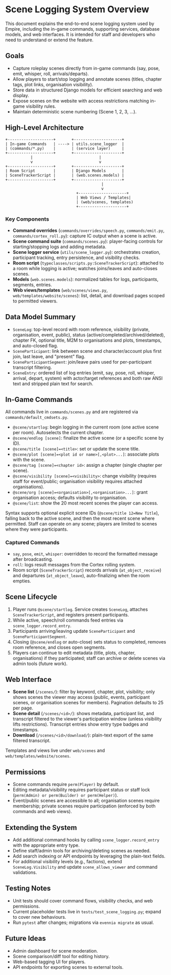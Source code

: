 # Scene Logging System Overview

This document explains the end-to-end scene logging system used by Empire,
including the in-game commands, supporting services, database models, and web
interfaces. It is intended for staff and developers who need to understand or
extend the feature.

## Goals

- Capture roleplay scenes directly from in-game commands (say, pose, emit,
  whisper, roll, arrivals/departs).
- Allow players to start/stop logging and annotate scenes (titles, chapter tags,
  plot links, organisation visibility).
- Store data in structured Django models for efficient searching and web display.
- Expose scenes on the website with access restrictions matching in-game
  visibility rules.
- Maintain deterministic scene numbering (Scene 1, 2, 3, ...).

## High-Level Architecture

```
+--------------------+       +---------------------+
| In-game Commands   | ----> | utils.scene_logger  |
| (commands/*.py)    |       | (service layer)     |
+--------------------+       +---------------------+
           |                             |
           v                             v
+--------------------+       +---------------------+
| Room Script        |       | Django Models       |
| SceneTrackerScript |       | (web.scenes.models) |
+--------------------+       +---------------------+
                                          |
                                          v
                               +---------------------+
                               | Web Views / Templates|
                               | (web/scenes, templates)
                               +---------------------+
```

### Key Components

- **Command overrides** (`commands/overrides/speech.py`, `commands/emit.py`,
  `commands/cortex_roll.py`): capture IC output when a scene is active.
- **Scene command suite** (`commands/scenes.py`): player-facing controls for
  starting/stopping logs and adding metadata.
- **Scene logger service** (`utils/scene_logger.py`): orchestrates creation,
  participant tracking, entry persistence, and visibility checks.
- **Room script** (`typeclasses/scripts.py:SceneTrackerScript`): attached to a
  room while logging is active; watches joins/leaves and auto-closes scenes.
- **Models** (`web.scenes.models`): normalized tables for logs, participants,
  segments, entries.
- **Web views/templates** (`web/scenes/views.py`, `web/templates/website/scenes`):
  list, detail, and download pages scoped to permitted viewers.

## Data Model Summary

- `SceneLog`: top-level record with room reference, visibility (private,
  organisation, event, public), status (active/completed/archived/deleted),
  chapter FK, optional title, M2M to organisations and plots, timestamps, and
  auto-closed flag.
- `SceneParticipant`: link between scene and character/account plus first join,
  last leave, and "present" flag.
- `SceneParticipantSegment`: join/leave pairs used for per-participant transcript
  filtering.
- `SceneEntry`: ordered list of log entries (emit, say, pose, roll, whisper,
  arrival, depart, system) with actor/target references and both raw ANSI text
  and stripped plain text for search.

## In-Game Commands

All commands live in `commands/scenes.py` and are registered via
`commands/default_cmdsets.py`.

- `@scene/startlog`: begin logging in the current room (one active scene per
  room). Autoselects the current chapter.
- `@scene/endlog [scene]`: finalize the active scene (or a specific scene by ID).
- `@scene/title [scene]=<title>`: set or update the scene title.
- `@scene/plot [scene]=<plot id or name>[,<plot>...]`: associate plots with the
  scene.
- `@scene/tag [scene]=<chapter id>`: assign a chapter (single chapter per scene).
- `@scene/visibility [scene]=<visibility>`: change visibility (requires staff for
  event/public; organisation visibility requires attached organisations).
- `@scene/org [scene]=<organisation>[,<organisation>...]`: grant organisation
  access; defaults visibility to organisation.
- `@scene/list`: show the 20 most recent scenes the player can access.

Syntax supports optional explicit scene IDs (`@scene/title 12=New Title`),
falling back to the active scene, and then the most recent scene where
permitted. Staff can operate on any scene; players are limited to scenes where
they were participants.

### Captured Commands

- `say`, `pose`, `emit`, `whisper`: overridden to record the formatted message
  after broadcasting.
- `roll`: logs result messages from the Cortex rolling system.
- Room script (`SceneTrackerScript`) records arrivals (`at_object_receive`) and
  departures (`at_object_leave`), auto-finalizing when the room empties.

## Scene Lifecycle

1. Player runs `@scene/startlog`. Service creates `SceneLog`, attaches
   `SceneTrackerScript`, and registers present participants.
2. While active, speech/roll commands feed entries via `scene_logger.record_entry`.
3. Participants arriving/leaving update `SceneParticipant` and `SceneParticipantSegment`.
4. Closing (`@scene/endlog` or auto-close) sets status to completed, removes room
   reference, and closes open segments.
5. Players can continue to edit metadata (title, plots, chapter, organisations)
   if they participated; staff can archive or delete scenes via admin tools
   (future work).

## Web Interface

- **Scene list** (`/scenes/`): filter by keyword, chapter, plot, visibility; only
  shows scenes the viewer may access (public, events, participant scenes, or
  organisation scenes for members). Pagination defaults to 25 per page.
- **Scene detail** (`/scenes/<id>/`): shows metadata, participant list, and
  transcript filtered to the viewer's participation window (unless visibility
  lifts restrictions). Transcript entries show entry type badges and timestamps.
- **Download** (`/scenes/<id>/download/`): plain-text export of the same filtered
  transcript.

Templates and views live under `web/scenes` and `web/templates/website/scenes`.

## Permissions

- Scene commands require `perm(Player)` by default.
- Editing metadata/visibility requires participant status or staff lock
  (`perm(Admin) or perm(Builder) or perm(Helper)`).
- Event/public scenes are accessible to all; organisation scenes require
  membership; private scenes require participation (enforced by both commands
  and web views).

## Extending the System

- Add additional command hooks by calling `scene_logger.record_entry` with the
  appropriate entry type.
- Define staff/admin tools for archiving/deleting scenes as needed.
- Add search indexing or API endpoints by leveraging the plain-text fields.
- For additional visibility levels (e.g., factions), extend
  `SceneLog.Visibility` and update `scene_allows_viewer` and command validations.

## Testing Notes

- Unit tests should cover command flows, visibility checks, and web permissions.
- Current placeholder tests live in `tests/test_scene_logging.py`; expand to cover
  new behaviours.
- Run `pytest` after changes; migrations via `evennia migrate` as usual.

## Future Ideas

- Admin dashboard for scene moderation.
- Scene comparison/diff tool for editing history.
- Web-based tagging UI for players.
- API endpoints for exporting scenes to external tools.
